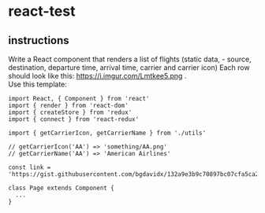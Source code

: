 # react-test

## instructions
Write a React component that renders a list of flights (static data, - source, destination, departure time, arrival time, carrier and carrier icon)
Each row should look like this: https://i.imgur.com/Lmtkee5.png .  
Use this template:
```
import React, { Component } from 'react'
import { render } from 'react-dom'
import { createStore } from 'redux'
import { connect } from 'react-redux'

import { getCarrierIcon, getCarrierName } from './utils'

// getCarrierIcon('AA') => 'something/AA.png'
// getCarrierName('AA') => 'American Airlines'

const link = 'https://gist.githubusercontent.com/bgdavidx/132a9e3b9c70897bc07cfa5ca25747be/raw/8dbbe1db38087fad4a8c8ade48e741d6fad8c872/gistfile1.txt';

class Page extends Component {
  ...
}
```
